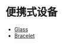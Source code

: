 # 便携式设备

- [Glass](https://developers.google.com/glass/develop/gdk)
- [Bracelet](https://www.bilibili.com/video/av2271112/)
